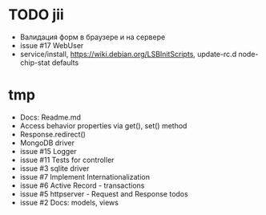 
# TODO jii
- Валидация форм в браузере и на сервере
- issue #17 WebUser
- service/install, https://wiki.debian.org/LSBInitScripts, update-rc.d node-chip-stat defaults

# tmp
- Docs: Readme.md
- Access behavior properties via get(), set() method
- Response.redirect()
- MongoDB driver
- issue #15 Logger
- issue #11 Tests for controller
- issue #3 sqlite driver
- issue #7 Implement Internationalization
- issue #6 Active Record - transactions
- issue #5 httpserver - Request and Response todos
- issue #2 Docs: models, views
